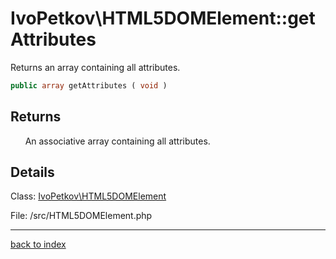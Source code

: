 # IvoPetkov\HTML5DOMElement::getAttributes

Returns an array containing all attributes.

```php
public array getAttributes ( void )
```

## Returns

&nbsp;&nbsp;&nbsp;&nbsp;&nbsp;&nbsp;An associative array containing all attributes.

## Details

Class: [IvoPetkov\HTML5DOMElement](ivopetkov.html5domelement.class.md)

File: /src/HTML5DOMElement.php

---

[back to index](index.md)

